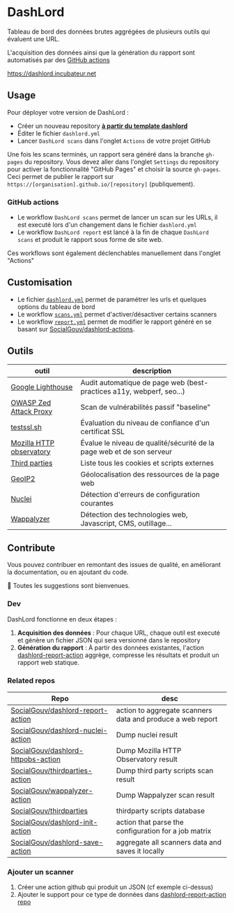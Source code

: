 # DashLord

Tableau de bord des données brutes aggrégées de plusieurs outils qui évaluent une URL.

L'acquisition des données ainsi que la génération du rapport sont automatisés par des [GitHub actions](https://github.com/features/actions)

https://dashlord.incubateur.net

## Usage

Pour déployer votre version de DashLord :

- Créer un nouveau repository [**à partir du template dashlord**](https://github.com/SocialGouv/dashlord)
- Éditer le fichier `dashlord.yml`
- Lancer `DashLord scans` dans l'onglet `Actions` de votre projet GitHub

Une fois les scans terminés, un rapport sera généré dans la branche `gh-pages` du repository. Vous devez aller dans l'onglet `Settings` du repository pour activer la fonctionnalité "GitHub Pages" et choisir la source `gh-pages`. Ceci permet de publier le rapport sur `https://[organisation].github.io/[repository]` (publiquement).

### GitHub actions

- Le workflow `DashLord scans` permet de lancer un scan sur les URLs, il est executé lors d'un changement dans le fichier `dashlord.yml`
- Le workflow `DashLord report` est lancé à la fin de chaque `DashLord scans` et produit le rapport sous forme de site web.

Ces workflows sont également déclenchables manuellement dans l'onglet "Actions"

## Customisation

- Le fichier [`dashlord.yml`](./dashlord.yml) permet de paramétrer les urls et quelques options du tableau de bord
- Le workflow [`scans.yml`](./.github/workflows/scans.yml) permet d'activer/désactiver certains scanners
- Le workflow [`report.yml`](./.github/workflows/report.yml) permet de modifier le rapport généré en se basant sur [SocialGouv/dashlord-actions](https://github.com/SocialGouv/dashlord-actions).

## Outils

| outil                                                                         | description                                                           |
| ----------------------------------------------------------------------------- | --------------------------------------------------------------------- |
| [Google Lighthouse](https://developers.google.com/web/tools/lighthouse)       | Audit automatique de page web (best-practices a11y, webperf, seo...)  |
| [OWASP Zed Attack Proxy](https://www.zaproxy.org/docs/docker/baseline-scan)   | Scan de vulnérabilités passif "baseline"                              |
| [testssl.sh](https://testssl.sh)                                              | Évaluation du niveau de confiance d'un certificat SSL                 |
| [Mozilla HTTP observatory](https://www.zaproxy.org/docs/docker/baseline-scan) | Évalue le niveau de qualité/sécurité de la page web et de son serveur |
| [Third parties](https://github.com/SocialGouv/thirdparties)                   | Liste tous les cookies et scripts externes                            |
| [GeoIP2](https://www.maxmind.com/en/geoip-demo)                               | Géolocalisation des ressources de la page web                         |
| [Nuclei](https://nuclei.projectdiscovery.io)                                  | Détection d'erreurs de configuration courantes                        |
| [Wappalyzer](https://www.wappalyzer.com)                                      | Détection des technologies web, Javascript, CMS, outillage...         |

## Contribute

Vous pouvez contribuer en remontant des issues de qualité, en améliorant la documentation, ou en ajoutant du code.

🤗 Toutes les suggestions sont bienvenues.

### Dev

DashLord fonctionne en deux étapes :

1. **Acquisition des données** : Pour chaque URL, chaque outil est executé et génère un fichier JSON qui sera versionné dans le repository
2. **Génération du rapport** : À partir des données existantes, l'action [dashlord-report-action](https://github.com/SocialGouv/dashlord-report-action) aggrège, compresse les résultats et produit un rapport web statique.

### Related repos

| Repo                                                                                        | desc                                                       |
| ------------------------------------------------------------------------------------------- | ---------------------------------------------------------- |
| [SocialGouv/dashlord-report-action](https://github.com/SocialGouv/dashlord-report-action)   | action to aggregate scanners data and produce a web report |
| [SocialGouv/dashlord-nuclei-action](https://github.com/SocialGouv/dashlord-nuclei-action)   | Dump nuclei result                                         |
| [SocialGouv/dashlord-httpobs-action](https://github.com/SocialGouv/dashlord-httpobs-action) | Dump Mozilla HTTP Observatory result                       |
| [SocialGouv/thirdparties-action](https://github.com/SocialGouv/thirdparties-action)         | Dump third party scripts scan result                       |
| [SocialGouv/wappalyzer-action](https://github.com/SocialGouv/wappalyzer-action)             | Dump Wappalyzer scan result                                |
| [SocialGouv/thirdparties](https://github.com/SocialGouv/thirdparties)                       | thirdparty scripts database                                |
| [SocialGouv/dashlord-init-action](https://github.com/SocialGouv/dashlord-report-action)     | action that parse the configuration for a job matrix       |
| [SocialGouv/dashlord-save-action](https://github.com/SocialGouv/dashlord-save-action)       | aggregate all scanners data and saves it locally           |

### Ajouter un scanner

1. Créer une action github qui produit un JSON (cf exemple ci-dessus)
2. Ajouter le support pour ce type de données dans [dashlord-report-action repo](https://github.com/SocialGouv/dashlord-report-action)

